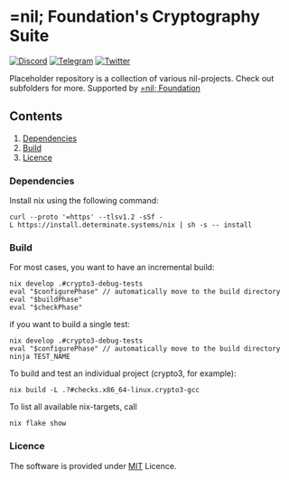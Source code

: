 # =nil; Foundation's Cryptography Suite
[![Discord](https://img.shields.io/discord/969303013749579846.svg?logo=discord&style=flat-square)](https://discord.gg/KmTAEjbmM3)
[![Telegram](https://img.shields.io/badge/Telegram-2CA5E0?style=flat-square&logo=telegram&logoColor=dark)](https://t.me/nilfoundation)
[![Twitter](https://img.shields.io/twitter/follow/nil_foundation)](https://x.com/nil_foundation)

Placeholder repository is a collection of various nil-projects. Check out subfolders for more.
Supported by [=nil; Foundation](https://nil.foundation)
 
## Contents
1. [Dependencies](#Dependencies)
2. [Build](#Build)
3. [Licence](#Licence)

### Dependencies

Install nix using the following command:

```
curl --proto '=https' --tlsv1.2 -sSf -L https://install.determinate.systems/nix | sh -s -- install
```

### Build

For most cases, you want to have an incremental build:
```
nix develop .#crypto3-debug-tests
eval "$configurePhase" // automatically move to the build directory
eval "$buildPhase"
eval "$checkPhase"
```

if you want to build a single test:
```
nix develop .#crypto3-debug-tests
eval "$configurePhase" // automatically move to the build directory
ninja TEST_NAME
```

To build and test an individual project (crypto3, for example):
```
nix build -L .?#checks.x86_64-linux.crypto3-gcc
```
To list all available nix-targets, call
```
nix flake show
```

### Licence

The software is provided under [MIT](LICENSE) Licence.


